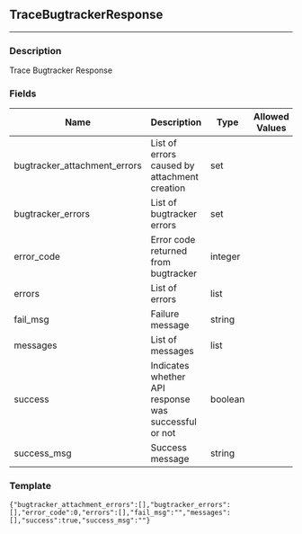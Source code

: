 ## TraceBugtrackerResponse
---
### Description
Trace Bugtracker Response
### Fields
| Name | Description | Type | Allowed Values | Required |
| ---- | ----------- | ---- | -------------- | -------- |
| bugtracker_attachment_errors | List of errors caused by attachment creation | set |  | false |
| bugtracker_errors | List of bugtracker errors | set |  | false |
| error_code | Error code returned from bugtracker | integer |  | false |
| errors | List of errors | list |  | false |
| fail_msg | Failure message | string |  | false |
| messages | List of messages | list |  | false |
| success | Indicates whether API response was successful or not | boolean |  | false |
| success_msg | Success message | string |  | false |
### Template
```
{"bugtracker_attachment_errors":[],"bugtracker_errors":[],"error_code":0,"errors":[],"fail_msg":"","messages":[],"success":true,"success_msg":""}
```
